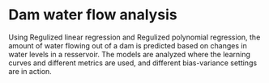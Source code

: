 # Dam water flow analysis

Using Regulized linear regression and Regulized polynomial regression, the amount of water flowing out of a dam is predicted based on changes in water levels in a resservoir. The models are analyzed where the learning curves and different metrics are used, and different bias-variance settings are in action.
